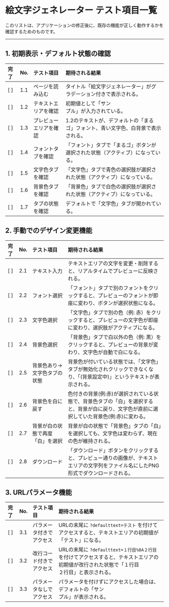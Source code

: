 # 絵文字ジェネレーター テスト項目一覧

このリストは、アプリケーションの修正後に、既存の機能が正しく動作するかを確認するためのものです。

---

## 1. 初期表示・デフォルト状態の確認

| 完了 | No. | テスト項目 | 期待される結果 |
| :--- | :-- | :--- | :--- |
| [ ] | 1.1 | ページを読み込む | タイトル「絵文字ジェネレーター」がグラデーション付きで表示される。 |
| [ ] | 1.2 | テキストエリアを確認 | 初期値として「サン<br>プル」が入力されている。 |
| [ ] | 1.3 | プレビューエリアを確認 | 1.2のテキストが、デフォルトの「まるゴ」フォント、青い文字色、白背景で表示される。 |
| [ ] | 1.4 | フォントタブを確認 | 「フォント」タブで「まるゴ」ボタンが選択された状態（アクティブ）になっている。 |
| [ ] | 1.5 | 文字色タブを確認 | 「文字色」タブで青色の選択肢が選択された状態（アクティブ）になっている。 |
| [ ] | 1.6 | 背景色タブを確認 | 「背景色」タブで白色の選択肢が選択された状態（アクティブ）になっている。 |
| [ ] | 1.7 | タブの状態を確認 | デフォルトで「文字色」タブが開かれている。 |

## 2. 手動でのデザイン変更機能

| 完了 | No. | テスト項目 | 期待される結果 |
| :--- | :-- | :--- | :--- |
| [ ] | 2.1 | テキスト入力 | テキストエリアの文字を変更・削除すると、リアルタイムでプレビューに反映される。 |
| [ ] | 2.2 | フォント選択 | 「フォント」タブで別のフォントをクリックすると、プレビューのフォントが即座に変わり、ボタンが選択状態になる。 |
| [ ] | 2.3 | 文字色選択 | 「文字色」タブで別の色（例: 赤）をクリックすると、プレビューの文字色が即座に変わり、選択肢がアクティブになる。 |
| [ ] | 2.4 | 背景色選択 | 「背景色」タブで白以外の色（例: 黒）をクリックすると、プレビューの背景が変わり、文字色が自動で白になる。 |
| [ ] | 2.5 | 背景色あり→文字色タブの状態 | 背景色が付いている状態では、「文字色」タブが無効化されクリックできなくなり、「(背景設定中)」というテキストが表示される。 |
| [ ] | 2.6 | 背景色を白に戻す | 色付きの背景(例:赤)が選択されている状態で、背景色タブの「白」を選択すると、背景が白に戻り、文字色が直前に選択していた背景色(例:赤)に変わる。 |
| [ ] | 2.7 | 背景が白の状態で再度「白」を選択 | 背景が白の状態で「背景色」タブの「白」を選択しても、文字色は変わらず、現在の色が維持される。 |
| [ ] | 2.8 | ダウンロード | 「ダウンロード」ボタンをクリックすると、プレビュー通りの画像が、テキストエリアの文字列をファイル名にしたPNG形式でダウンロードされる。 |

## 3. URLパラメータ機能

| 完了 | No. | テスト項目 | 期待される結果 |
| :--- | :-- | :--- | :--- |
| [ ] | 3.1 | パラメータ付きでアクセス | URLの末尾に `?defaulttext=テスト` を付けてアクセスすると、テキストエリアの初期値が「テスト」になる。 |
| [ ] | 3.2 | 改行コード付きでアクセス | URLの末尾に `?defaulttext=１行目%0A２行目` を付けてアクセスすると、テキストエリアの初期値が改行された状態で「１行目<br>２行目」と表示される。 |
| [ ] | 3.3 | パラメータなしでアクセス | パラメータを付けずにアクセスした場合は、デフォルトの「サン<br>プル」が表示される。 |
